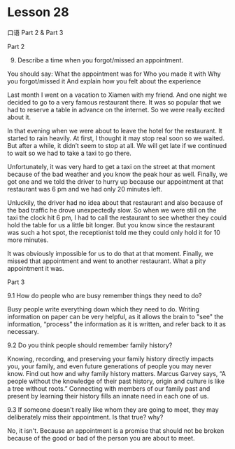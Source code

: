 # Lesson 28

口语 Part 2 & Part 3

Part 2

9.  Describe a time when you forgot/missed an appointment. 

You should say:
What the appointment was for
Who you made it with
Why you forgot/missed it
And explain how you felt about the experience

Last month I went on a vacation to Xiamen with my friend. And one night we decided to go to a very famous restaurant there. It was so popular that we had to reserve a table in advance on the internet. So we were really excited about it.

In that evening when we were about to leave the hotel for the restaurant. It started to rain heavily. At first, I thought it may stop real soon so we waited. But after a while, it didn’t seem to stop at all. We will get late if we continued to wait so we had to take a taxi to go there.


Unfortunately, it was very hard to get a taxi on the street at that moment because of the bad weather and you know the peak hour as well. Finally, we got one and we told the driver to hurry up because our appointment at that restaurant was 6 pm and we had only 20 minutes left.

Unluckily, the driver had no idea about that restaurant and also because of the bad traffic he drove unexpectedly slow. So when we were still on the taxi the clock hit 6 pm, I had to call the restaurant to see whether they could hold the table for us a little bit longer. But you know since the restaurant was such a hot spot, the receptionist told me they could only hold it for 10 more minutes.

It was obviously impossible for us to do that at that moment. Finally, we missed that appointment and went to another restaurant. What a pity appointment it was.


Part 3

9.1 How do people who are busy remember things they need to do?

Busy people write everything down which they need to do. Writing information on paper can be very helpful, as it allows the brain to "see" the information, “process” the information as it is written, and refer back to it as necessary.

9.2 Do you think people should remember family history?

Knowing, recording, and preserving your family history directly impacts you, your family, and even future generations of people you may never know. Find out how and why family history matters. Marcus Garvey says, “A people without the knowledge of their past history, origin and culture is like a tree without roots.” Connecting with members of our family past and present by learning their history fills an innate need in each one of us.

9.3 If someone doesn't really like whom they are going to meet, they may deliberately miss their appointment. Is that true? why?

No, it isn't. Because an appointment is a promise that should not be broken because of the good or bad of the person you are about to meet.


